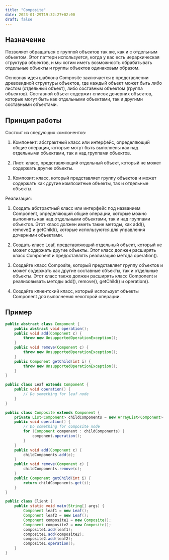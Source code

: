 ```yaml
---
title: "Composite"
date: 2023-01-29T19:32:27+02:00
draft: false
---
```


## Назначение

Позволяет обращаться с группой объектов так же, как и с отдельным объектом. Этот паттерн используется, когда у вас есть иерархическая структура объектов, и мы хотим иметь возможность обрабатывать отдельные объекты и группы объектов одинаковым образом.

Основная идея шаблона Composite заключается в представлении древовидной структуры объектов, где каждый объект может быть либо листом (отдельный объект), либо составным объектом (группа объектов). Составной объект содержит список дочерних объектов, которые могут быть как отдельными объектами, так и другими составными объектами.

## Принцип работы

Состоит из следующих компонентов:

1. Компонент: абстрактный класс или интерфейс, определяющий общие операции, которые могут быть выполнены как над отдельными объектами, так и над группами объектов.

2. Лист: класс, представляющий отдельный объект, который не может содержать другие объекты.

3. Композит: класс, который представляет группу объектов и может содержать как другие композитные объекты, так и отдельные объекты.

Реализация:

1. Создать абстрактный класс или интерфейс под названием Component, определяющий общие операции, которые можно выполнять как над отдельными объектами, так и над группами объектов. Этот класс должен иметь такие методы, как add(), remove() и getChild(), которые используются для управления дочерними объектами.

2. Создать класс Leaf, представляющий отдельный объект, который не может содержать другие объекты. Этот класс должен расширять класс Component и предоставлять реализацию метода operation().

3. Создайте класс Composite, который представляет группу объектов и может содержать как другие составные объекты, так и отдельные объекты. Этот класс также должен расширять класс Component и реализовывать методы add(), remove(), getChild() и operation().

4. Создайте клиентский класс, который использует объекты Component для выполнения некоторой операции.

## Пример

```java
public abstract class Component {
    public abstract void operation();
    public void add(Component c) {
        throw new UnsupportedOperationException();
    }
    public void remove(Component c) {
        throw new UnsupportedOperationException();
    }
    public Component getChild(int i) {
        throw new UnsupportedOperationException();
    }
}

public class Leaf extends Component {
    public void operation() {
        // Do something for leaf node
    }
}

public class Composite extends Component {
    private List<Component> childComponents = new ArrayList<Component>();
    public void operation() {
        // Do something for composite node
        for (Component component : childComponents) {
            component.operation();
        }
    }
    public void add(Component c) {
        childComponents.add(c);
    }
    public void remove(Component c) {
        childComponents.remove(c);
    }
    public Component getChild(int i) {
        return childComponents.get(i);
    }
}

public class Client {
    public static void main(String[] args) {
        Component leaf1 = new Leaf();
        Component leaf2 = new Leaf();
        Component composite1 = new Composite();
        Component composite2 = new Composite();
        composite1.add(leaf1);
        composite1.add(composite2);
        composite2.add(leaf2);
        composite1.operation();
    }
}
```
